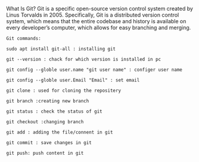 What Is Git? 
  Git is a specific open-source version control system created by Linus Torvalds in 2005. Specifically, Git is a distributed version control system, which means that the entire codebase and history is available on every developer’s computer, which allows for easy branching and merging.

    Git commands:
    
    sudo apt install git-all : installing git

    git --version : chack for which version is installed in pc

    git config --globle user.name "git user name" : configer user name

    git config --globle user.Email "Email" : set email

    git clone : used for cloning the repositery

    git branch :creating new branch

    git status : check the status of git

    git checkout :changing branch

    git add : adding the file/connent in git

    git commit : save changes in git

    git push: push content in git


